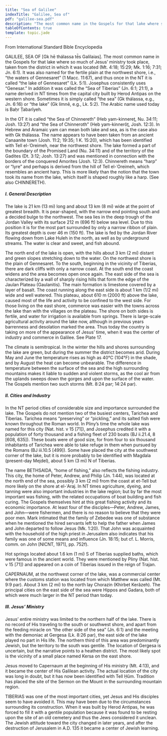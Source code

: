 ```yaml
---
title: "Sea of Galilee"
indexTitle: "Galilee, Sea of"
pdf: "galilee-sea.pdf"
description: "The most common name in the Gospels for that lake where so much of Jesus’ ministry took place, taken from the district in which it was located."
tableOfContents: true
template: topic.jade
---
```


From International Standard Bible Encyclopedia   

GALILEE, SEA OF [Gk hē thálassa té̄s Galilaias]. The most common name in the Gospels for that lake where so much of Jesus’ ministry took place, taken from the district in which it was located (Mt. 4:18; 15:29; Mk. 1:16; 7:31; Jn. 6:1). It was also named for the fertile plain at the northwest shore, i.e., “the waters of Gennesaret” (1 Macc. 11:67), and thus once in the NT it is called “the lake of Gennesaret” (Lk. 5:1). Josephus consistently uses “Genesar.” In addition it was called the “Sea of Tiberias” (Jn. 6:1; 21:1), a name derived in NT times from the capital city built by Herod Antipas on the western shore. Sometimes it is simply called “the sea” (Gk thálassa, e.g., Jn. 6:16) or “the lake” (Gk límnē, e.g., Lk. 5:2). The Arabic name used today is Baḥr Ṭabarîyeh.

In the OT it is called “the Sea of Chinnereth” (Heb yam-kinnereṯ, Nu. 34:11; Josh. 13:27) and “the Sea of Chinneroth” (Heb yam-kinnerôṯ, Josh. 12:3). In Hebrew and Aramaic yam can mean both lake and sea, as is the case also with Gk thálassa. The name appears to have been taken from an ancient Canaanite town (Josh. 11:2; 19:35; 1 K. 15:20), which has been identified with Tell el-ʿOreimeh, near the northwest shore. The lake formed a part of the boundary of the Promised Land (Nu. 34:11) and of the territory of the Gadites (Dt. 3:12; Josh. 13:27) and was mentioned in connection with the borders of the conquered Amorites (Josh. 12:3). Chinnereth means “harp” or “lyre” and perhaps is derived from the hill of Tell el-ʿOreimeh, which resembles an ancient harp. This is more likely than the notion that the town took its name from the lake, which itself is shaped roughly like a harp. (See also CHINNERETH).

##### I. General Description

The lake is 21 km (13 mi) long and about 13 km (8 mi) wide at the point of greatest breadth. It is pear-shaped, with the narrow end pointing south and a decided bulge to the northwest. The sea lies in the deep trough of the Jordan Valley with its surface 212 m (696 ft) below sea level. Due to this position it is for the most part surrounded by only a narrow ribbon of plain. Its greatest depth is over 46 m (150 ft). The lake is fed by the Jordan River flowing down from Lake Huleh in the north, as well as by underground streams. The water is clear and sweet, and fish abound.

The north end of the lake is open, with the hills about 3 km (2 mi) distant and green slopes stretching down to the water. On the northwest shore is the plain of Gennesaret. To the south, beginning in the vicinity of Tiberias, there are dark cliffs with only a narrow coast. At the south end the coast widens and the area becomes open once again. The east side of the sea is characterized by a wall of sharply rising hills that form the edge of the Jaulan Plateau (Gaulanitis). The main formation is limestone covered by a layer of basalt. The coast running along the east side is about 1 km (1/2 mi) wide and well watered. This plateau, about 610 m (2000 ft) above the lake, caused most of the life and activity to be confined to the west side. For those living on the east shore, commerce was easier with the towns across the lake than with the villages on the plateau. The shore on both sides is fertile, and water for irrigation is available from springs. There is large-scale agricultural activity around the lake now, although in previous years barrenness and desolation marked the area. Thus today the country is taking on more of the appearance of Jesus’ time, when it was the center of industry and commerce in Galilee. See Plate 17.

The climate is semitropical. In the winter the hills and shores surrounding the lake are green, but during the summer the district becomes arid. During May and June the temperature rises as high as 40°C (104°F) in the shade, and by August the heat can become unbearable. The difference in temperature between the surface of the sea and the high surrounding mountains makes it liable to sudden and violent storms, as the cool air from the uplands sweeps down the gorges and upon the surface of the water. The Gospels mention two such storms (Mt. 8:24 par; 14:24 par).

##### II. Cities and Industry

In the NT period cities of considerable size and importance surrounded the lake. The Gospels do not mention two of the busiest centers, Tarichea and Tiberias. Tarichea means “preserving” or “pickling,” and its salted fish were known throughout the Roman world. In Pliny’s time the whole lake was named for this city (Nat. hist. v 15 [71]), and Josephus credited it with a population of forty thousand and a fishing fleet of 230 boats (BJ ii.21.4, 8 [608, 635]). These boats were of good size, for from four to six thousand inhabitants of Tarichea were able to take refuge in them when pursued by the Romans (BJ iii.10.5 [499]). Some have placed the city at the southwest corner of the lake, but it is more probably to be identified with Magdala (present-day Mejdel), about 5 km (3 mi) N of Tiberias.

The name BETHSAIDA, “home of fishing,” also reflects the fishing industry. This city, the home of Peter, Andrew, and Philip (Jn. 1:44), was located at the north end of the sea, possibly 3 km (2 mi) from the coast at et-Tell but more likely on the shore at el-ʿAraj. In NT times agriculture, dyeing, and tanning were also important industries in the lake region; but by far the most important was fishing, with the related occupations of boat building and fish curing. The Gospels themselves hint at this great fishing activity and its economic importance. At least four of the disciples—Peter, Andrew, James, and John—were fishermen, and there is no reason to believe that they were poor men. Mark intimated that the family of Zebedee was one of substance when he mentioned the hired servants left to help the father when James and John departed to follow Jesus (Mk. 1:20). That John was acquainted with the household of the high priest in Jerusalem also indicates that his family was one of some means and influence (Jn. 18:15; but cf. L. Morris, comm. on John [NICNT, 1971], pp. 752f).

Hot springs located about 1.6 km (1 mi) S of Tiberias supplied baths, which were famous in the ancient world. They were mentioned by Pliny (Nat. hist. v 15 [71]) and appeared on a coin of Tiberias issued in the reign of Trajan.

CAPERNAUM, at the northwest corner of the lake, was a commercial center where the customs station was located from which Matthew was called (Mt. 9:9 par). About 3 km (2 mi) to the north lay Chorazin (Khirbet Kerâzeh). The principal cities on the east side of the sea were Hippos and Gadara, both of which were much larger in the NT period than today.

##### III. Jesus’ Ministry

Jesus’ entire ministry was limited to the northern half of the lake. There is no record of His traveling to the south or southwest shore, and apart from the feeding miracle on “the other side of the sea” (Jn. 6:1) and the meeting with the demoniac at Gergesa (Lk. 8:26 par), the east side of the lake played no part in His life. The northern third of this area was predominantly Jewish, but the territory to the south was gentile. The location of Gergesa is uncertain, but the narrative points to a heathen district. The most likely spot is the vicinity of a small place named Kersa on the east shore.

Jesus moved to Capernaum at the beginning of His ministry (Mt. 4:13), and it became the center of His Galilean activity. The actual location of the city was long in doubt, but it has now been identified with Tell Ḥûm. Tradition has placed the site of the Sermon on the Mount in the surrounding mountain region.

TIBERIAS was one of the most important cities, yet Jesus and His disciples seem to have avoided it. This may have been due to the circumstances surrounding its construction. When it was built by Herod Antipas, he was forced to fill it with a gentile population because it was found to be resting upon the site of an old cemetery and thus the Jews considered it unclean. The Jewish attitude toward the city changed in later years, and after the destruction of Jerusalem in A.D. 135 it became a center of Jewish learning.

